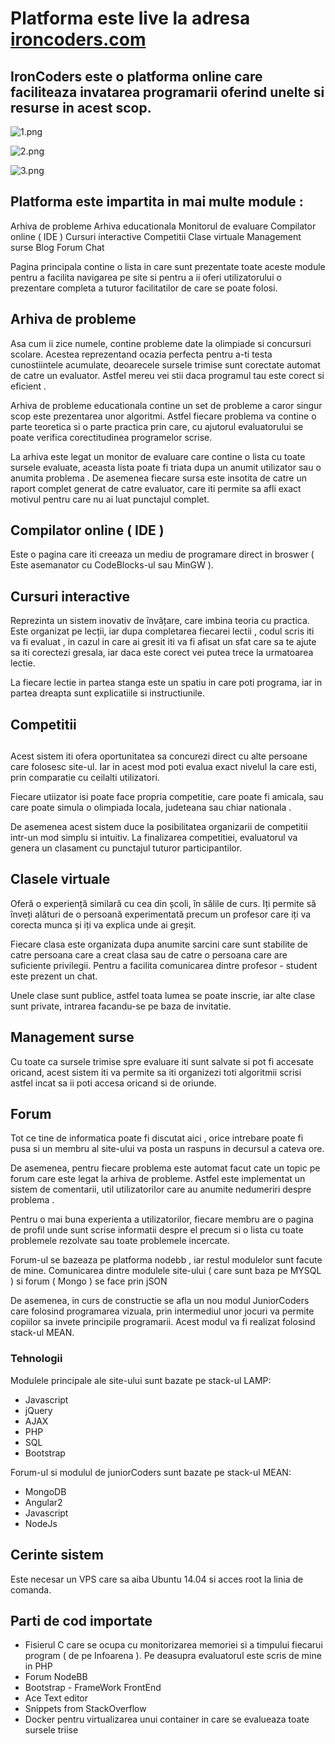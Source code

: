 # Platforma este live la adresa [ironcoders.com](http://ironcoders.com/) #

## IronCoders este o platforma online care faciliteaza invatarea programarii oferind unelte si resurse in acest scop.


![1.png](https://bitbucket.org/repo/XBzxXA/images/2300921727-1.png)

![2.png](https://bitbucket.org/repo/XBzxXA/images/3481299823-2.png)

![3.png](https://bitbucket.org/repo/XBzxXA/images/1247627031-3.png)

## Platforma este impartita in mai multe module : ##
Arhiva de probleme
Arhiva educationala
Monitorul de evaluare
Compilator online ( IDE )
Cursuri interactive
Competitii
Clase virtuale
Management surse
Blog
Forum
Chat

Pagina principala contine o lista in care sunt prezentate toate aceste module pentru a facilita navigarea pe site si pentru a ii oferi utilizatorului o prezentare completa a tuturor facilitatilor de care se poate folosi.

## Arhiva de probleme ##

Asa cum ii zice numele, contine probleme date la olimpiade si concursuri scolare. Acestea reprezentand ocazia perfecta pentru a-ti testa cunostiintele acumulate, deoarecele sursele trimise sunt corectate automat de catre un evaluator. Astfel mereu vei stii daca programul tau este corect si eficient .

Arhiva de probleme educationala contine un set de probleme a caror singur scop este prezentarea unor algoritmi. Astfel fiecare problema va contine o parte teoretica si o parte practica prin care, cu ajutorul evaluatorului se poate verifica corectitudinea programelor scrise.

La arhiva este legat un monitor de evaluare care contine o lista cu toate sursele evaluate, aceasta lista poate fi triata dupa un anumit utilizator sau o anumita problema . De asemenea fiecare sursa este insotita de catre un raport complet generat de catre evaluator, care iti permite sa afli exact motivul pentru care nu ai luat punctajul complet.

## Compilator online ( IDE ) ##

Este o pagina care iti creeaza un mediu de programare direct in broswer ( Este asemanator cu CodeBlocks-ul sau MinGW ).

## Cursuri interactive ##

Reprezinta un sistem inovativ de învățare, care imbina teoria cu practica. Este organizat pe lecții, iar dupa completarea fiecarei lectii , codul scris iti va fi evaluat , in cazul in care ai gresit iti va fi afisat un sfat care sa te ajute sa iti corectezi gresala, iar daca este corect vei putea trece la urmatoarea lectie.

La fiecare lectie in partea stanga este un spatiu in care poti programa, iar in partea dreapta sunt explicatiile si instructiunile.

## Competitii
 ##
Acest sistem iti ofera oportunitatea sa concurezi direct cu alte persoane care folosesc site-ul. Iar in acest mod poti evalua exact nivelul la care esti, prin comparatie cu ceilalti utilizatori.

Fiecare utiizator isi poate face propria competitie, care poate fi amicala, sau care poate simula o olimpiada locala, judeteana sau chiar nationala .

De asemenea acest sistem duce la posibilitatea organizarii de competitii intr-un mod simplu si intuitiv. La finalizarea competitiei, evaluatorul va genera un clasament cu punctajul tuturor participantilor.

## Clasele virtuale ##

Oferă o experiență similară cu cea din școli, în sălile de curs. Iți permite să înveți alături de o persoană experimentată precum un profesor care iți va corecta munca și iți va explica unde ai greșit.

Fiecare clasa este organizata dupa anumite sarcini care sunt stabilite de catre persoana care a creat clasa sau de catre o persoana care are suficiente privilegii. Pentru a facilita comunicarea dintre profesor - student este prezent un chat.

Unele clase sunt publice, astfel toata lumea se poate inscrie, iar alte clase sunt private, intrarea facandu-se pe baza de invitatie.

## Management surse

Cu toate ca sursele trimise spre evaluare iti sunt salvate si pot fi accesate oricand, acest sistem iti va permite sa iti organizezi toti algoritmii scrisi astfel incat sa ii poti accesa oricand si de oriunde.


## Forum ##

Tot ce tine de informatica poate fi discutat aici , orice intrebare poate fi pusa si un membru al site-ului va posta un raspuns in decursul a cateva ore.

De asemenea, pentru fiecare problema este automat facut cate un topic pe forum care este legat la arhiva de probleme. Astfel este implementat un sistem de comentarii, util utilizatorilor care au anumite nedumeriri despre problema .

Pentru o mai buna experienta a utilizatorilor, fiecare membru are o pagina de profil unde sunt scrise informatii despre el precum si o lista cu toate problemele rezolvate sau toate problemele incercate.

Forum-ul se bazeaza pe platforma nodebb , iar restul modulelor sunt facute de mine. Comunicarea dintre modulele site-ului ( care sunt baza pe MYSQL ) si forum ( Mongo ) se face prin jSON

De asemenea, in curs de constructie se afla un nou modul JuniorCoders care folosind programarea vizuala, prin intermediul unor jocuri va permite copiilor sa invete principile programarii.
Acest modul va fi realizat folosind stack-ul MEAN.

### Tehnologii ###
Modulele principale ale site-ului sunt bazate pe stack-ul LAMP:

* Javascript
* jQuery
* AJAX
* PHP
* SQL
* Bootstrap


Forum-ul si modulul de juniorCoders sunt bazate pe stack-ul MEAN:

* MongoDB
* Angular2
* Javascript
* NodeJs

## Cerinte sistem ##
Este necesar un VPS care sa aiba Ubuntu 14.04 si acces root la linia de comanda.

## Parti de cod importate ##
* Fisierul C care se ocupa cu monitorizarea memoriei si a timpului fiecarui program ( de pe Infoarena ). Pe deasupra evaluatorul este scris de mine in PHP
* Forum NodeBB
* Bootstrap - FrameWork FrontEnd
* Ace Text editor 
* Snippets from StackOverflow
* Docker pentru virtualizarea unui container in care se evalueaza toate sursele triise
